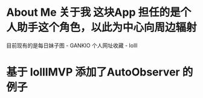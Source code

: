 # About Me 关于我 这块App 担任的是个人助手这个角色，以此为中心向周边辐射
目前现有的是每日妹子图 - GANKIO
个人网址收藏 - Iolll
# 基于 IolllMVP 添加了AutoObserver 的例子